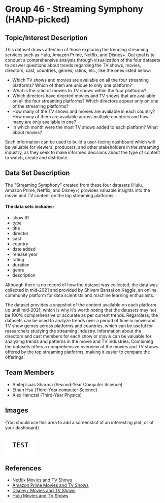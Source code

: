 # Group 46 - Streaming Symphony (HAND-picked)

## Topic/Interest Description

This dataset draws attention of those exploring the trending streaming services such as Hulu, Amazon Prime, Netflix, and Disney+. Out goal is to conduct a comprehensive analysis through visualization of the four datasets to answer questions about trends regarding the TV shows, movies, directors, cast, countries, genres, ratins, etc., like the ones listed below:

- Which TV shows and movies are available on all the four streaming platforms? Which of them are unique to only one platform?
- What is the ratio of movies to TV shows within the four platforms?
- Which directors have directed movies and TV shows that are available on all the four streaming platforms? Which directors appear only on one of the streaming platforms?
- How many of the TV shows and movies are available in each country? How many of them are available across multiple countries and how many are only available in one?
- In which month were the most TV shows added to each platform? What about movies?

Such information can be used to build a user-facing dashboard which will be valuable for viewers, producers, and other stakeholders in the streaming industry, as they seek to make informed decisions about the type of content to watch, create and distribute.

## Data Set Description

The "Streaming Symphony" created from these four datasets (Hulu, Amazon Prime, Netflix, and Disney+) provides valuable insights into the movie and TV content on the top streaming platforms.

#### The data sets includes:
- show ID
- type
- title
- director
- cast
- country
- date added
- release year
- rating
- duration
- genre
- description

Although there is no record of how the dataset was collected, the data was collected in mid-2021 and provided by Shivam Bansal on Kaggle, an online community platform for data scientists and machine learning enthusiasts. 

The dataset provides a snapshot of the content available on each platform up until mid-2021, which is why it's worth noting that the datasets may not be 100% comprehensive or accurate as per current trends. Regardless, the datasets can be used to analyze trends over a period of time in movie and TV show genres across platforms and countries, which can be useful for researchers studying the streaming industry. Information about the directors and cast members for each show or movie can be valuable for analyzing trends and patterns in the movie and TV industries. Combining the datasets offers a comprehensive overview of the movies and TV shows offered by the top streaming platforms, making it easier to compare the offerings.

## Team Members

- Anitej Isaac Sharma (Second-Year Computer Science)
- Ethan Hsu (Third-Year computer Science)
- Alex Henczel (Third-Year Physics)

## Images

{You should use this area to add a screenshot of an interesting plot, or of your dashboard}

<img src ="images/test.png" width="100px">

## References

- [Netflix Movies and TV Shows](https://www.kaggle.com/datasets/shivamb/netflix-shows)
- [Amazon Prime Movies and TV Shows](https://www.kaggle.com/datasets/shivamb/amazon-prime-movies-and-tv-shows)
- [Disney+ Movies and TV Shows](https://www.kaggle.com/datasets/shivamb/disney-movies-and-tv-shows)
- [Hulu Movies and TV Shows](https://www.kaggle.com/datasets/shivamb/hulu-movies-and-tv-shows)
